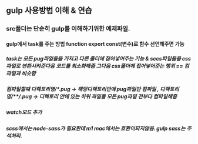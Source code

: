 ## gulp 사용방법 이해 & 연습

### src폴더는 단순히 gulp를 이해하기위한 예제파일.

#### gulp에서 task를 주는 방법 function export const(변수)로 함수 선언해주면 가능

##### task는 모든 pug파일들을 가지고 다른 폴더에 집어넣어주는 기능 & sccs파일들을 css파일로 변환시켜준다음 코드를 최소화해줌 그다음 css폴더에 집어넣어준는 행위 == 컴파일과 비슷함

##### 컴파일할때 디렉토리명/\*_.pug -> 해당디렉토리안에 pug파일만 컴파일 , 디렉토리명/\*\*/_.pug -> 디렉토리 안에 있는 하위 파일들 모든 pug파일 전부다 컴파일해줌

##### watch모드 추가

##### scss에서는 node-sass가 필요한데 m1 mac에서는 호환이되지않음. gulp sass는 주석처리.
